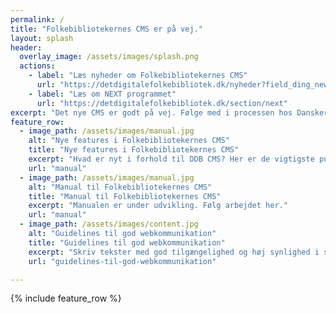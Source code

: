 ```yaml
---
permalink: /
title: "Folkebibliotekernes CMS er på vej."
layout: splash
header:
  overlay_image: /assets/images/splash.png
  actions:
    - label: "Læs nyheder om Folkebibliotekernes CMS"
      url: "https://detdigitalefolkebibliotek.dk/nyheder?field_ding_news_category_tid[]=38"
    - label: "Læs om NEXT programmet"
      url: "https://detdigitalefolkebibliotek.dk/section/next"
excerpt: "Det nye CMS er godt på vej. Følge med i processen hos Danskernes Digitale Bibliotek."
feature_row:
  - image_path: /assets/images/manual.jpg
    alt: "Nye features i Folkebibliotekernes CMS"
    title: "Nye features i Folkebibliotekernes CMS"
    excerpt: "Hvad er nyt i forhold til DDB CMS? Her er de vigtigste punkter."
    url: "manual"
  - image_path: /assets/images/manual.jpg
    alt: "Manual til Folkebibliotekernes CMS"
    title: "Manual til Folkebibliotekernes CMS"
    excerpt: "Manualen er under udvikling. Følg arbejdet her."
    url: "manual"
  - image_path: /assets/images/content.jpg
    alt: "Guidelines til god webkommunikation"
    title: "Guidelines til god webkommunikation"
    excerpt: "Skriv tekster med god tilgængelighed og høj synlighed i søgemaskiner."
    url: "guidelines-til-god-webkommunikation"

---
```


{% include feature_row %}





